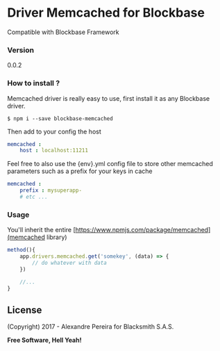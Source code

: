 # Driver Memcached for Blockbase
Compatible with Blockbase Framework

### Version
0.0.2

### How to install ?
Memcached driver is really easy to use, first install it as any Blockbase driver.

```shell
$ npm i --save blockbase-memcached
```

Then add to your config the host
```yml
memcached :
    host : localhost:11211
```

Feel free to also use the {env}.yml config file to store other memcached parameters such as a prefix for your keys in cache
```yml
memcached :
    prefix : mysuperapp-
    # etc ...
```

### Usage
You'll inherit the entire [https://www.npmjs.com/package/memcached](memcached library)
```js
method(){
    app.drivers.memcached.get('somekey', (data) => {
        // do whatever with data
    })

    //...
}
```

License
----

(Copyright) 2017 - Alexandre Pereira for Blacksmith S.A.S.


**Free Software, Hell Yeah!**

[Node.js]:https://nodejs.org/en
[NPM]:https://www.npmjs.com
